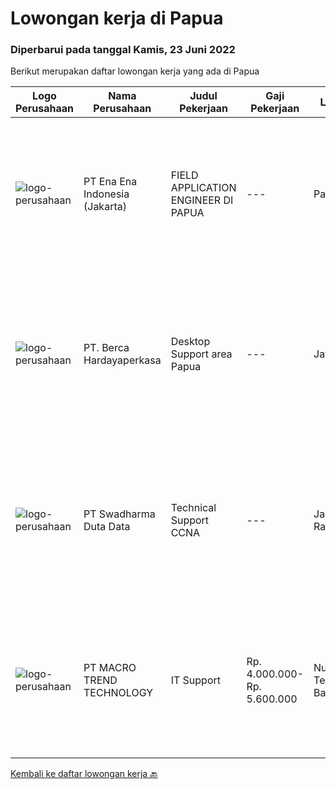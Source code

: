 
  # Lowongan kerja di Papua

  ### Diperbarui pada tanggal Kamis, 23 Juni 2022

  Berikut merupakan daftar lowongan kerja yang ada di Papua

  |Logo Perusahaan | Nama Perusahaan | Judul Pekerjaan | Gaji Pekerjaan | Lokasi | Deskripsi | Tanggal diunggah | Pranala |
  | -------------- | --------------- | --------------- | --------- | --------- | -------------- | ------- | ----------- |
  |![logo-perusahaan](https://image-service-cdn.seek.com.au/fe73e99148b7ec22526bbfd8627fbbcf5d7b988b/ee4dce1061f3f616224767ad58cb2fc751b8d2dc)|PT Ena Ena Indonesia (Jakarta)|FIELD APPLICATION ENGINEER DI PAPUA|---|Papua|ENA Indonesia fokus dalam memajukan Papua melalui transformasi digitalisasi di semua aspek pemerintahan, pendidikan, kesehatan dan ekonomi masyarakat...|Senin, 20 Juni 2022|https://www.jobstreet.co.id/id/job/field-application-engineer-di-papua-3927022?token=0~1d9927a5-6cbf-46dd-8f61-559707e33c3c&sectionRank=1&jobId=jobstreet-id-job-3927022|
|![logo-perusahaan](https://image-service-cdn.seek.com.au/6a76252207cfed561e664c874d4631f4aefd8409/ee4dce1061f3f616224767ad58cb2fc751b8d2dc)|PT. Berca Hardayaperkasa|Desktop Support area Papua|---|Jayapura|Responsibilities: Analyzing, diagnosing, and installation to several areas including desktop hardware, operating systems (Windows 7/8/10), application...|Kamis, 16 Juni 2022|https://www.jobstreet.co.id/id/job/desktop-support-area-papua-3922198?token=0~1d9927a5-6cbf-46dd-8f61-559707e33c3c&sectionRank=2&jobId=jobstreet-id-job-3922198|
|![logo-perusahaan](https://image-service-cdn.seek.com.au/d44e24ea8df7f01da15345a414795777e59f4e7a/ee4dce1061f3f616224767ad58cb2fc751b8d2dc)|PT Swadharma Duta Data|Technical Support CCNA|---|Jakarta Raya|Kualifikasi : D3- S1 bidang Teknik Informatika, Ilmu Komputer Usia 20 - 30 tahun Pengalaman di bidang IT Network 1 - 2 Tahun Menguasai bidang IT...|Senin, 06 Juni 2022|https://www.jobstreet.co.id/id/job/technical-support-ccna-3907675?token=0~1d9927a5-6cbf-46dd-8f61-559707e33c3c&sectionRank=3&jobId=jobstreet-id-job-3907675|
|![logo-perusahaan](https://image-service-cdn.seek.com.au/3e4f8f20b87f7b99e7845f30f8cb87ac70ee1d82/ee4dce1061f3f616224767ad58cb2fc751b8d2dc)|PT MACRO TREND TECHNOLOGY|IT Support|Rp. 4.000.000-Rp. 5.600.000|Nusa Tenggara Barat|Kualifikasi: Pendidikan minimal S1 Memiliki Pengalaman di bidang Desktop / Notebook minimal 1 tahun ( Hardware dan Software ) Memiliki SIM C dan...|Sabtu, 28 Mei 2022|https://www.jobstreet.co.id/id/job/it-support-3899250?token=0~1d9927a5-6cbf-46dd-8f61-559707e33c3c&sectionRank=4&jobId=jobstreet-id-job-3899250|


  [Kembali ke daftar lowongan kerja 🔙](../README.md#daftar-lowongan-kerja)
  